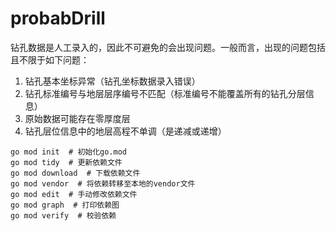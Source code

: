 # probabDrill

钻孔数据是人工录入的，因此不可避免的会出现问题。一般而言，出现的问题包括且不限于如下问题：

1. 钻孔基本坐标异常（钻孔坐标数据录入错误）
2. 钻孔标准编号与地层层序编号不匹配（标准编号不能覆盖所有的钻孔分层信息）
3. 原始数据可能存在零厚度层
4. 钻孔层位信息中的地层高程不单调（是递减或递增）

```
go mod init  # 初始化go.mod
go mod tidy  # 更新依赖文件
go mod download  # 下载依赖文件
go mod vendor  # 将依赖转移至本地的vendor文件
go mod edit  # 手动修改依赖文件
go mod graph  # 打印依赖图
go mod verify  # 校验依赖
```
